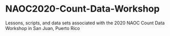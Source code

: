 # NAOC2020-Count-Data-Workshop
Lessons, scripts, and data sets associated with the 2020 NAOC Count Data Workshop in San Juan, Puerto Rico

